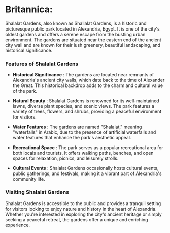 
# Britannica:
Shalalat Gardens, also known as Shallalat Gardens, is a historic and
picturesque public park located in Alexandria, Egypt. It is one of the city's
oldest gardens and offers a serene escape from the bustling urban environment.
The gardens are situated near the eastern end of the ancient city wall and are
known for their lush greenery, beautiful landscaping, and historical
significance.

### Features of Shalalat Gardens

  * **Historical Significance** : The gardens are located near remnants of Alexandria's ancient city walls, which date back to the time of Alexander the Great. This historical backdrop adds to the charm and cultural value of the park.

  * **Natural Beauty** : Shalalat Gardens is renowned for its well-maintained lawns, diverse plant species, and scenic views. The park features a variety of trees, flowers, and shrubs, providing a peaceful environment for visitors.

  * **Water Features** : The gardens are named "Shalalat," meaning "waterfalls" in Arabic, due to the presence of artificial waterfalls and water features that enhance the park's aesthetic appeal.

  * **Recreational Space** : The park serves as a popular recreational area for both locals and tourists. It offers walking paths, benches, and open spaces for relaxation, picnics, and leisurely strolls.

  * **Cultural Events** : Shalalat Gardens occasionally hosts cultural events, public gatherings, and festivals, making it a vibrant part of Alexandria's community life.

### Visiting Shalalat Gardens

Shalalat Gardens is accessible to the public and provides a tranquil setting
for visitors looking to enjoy nature and history in the heart of Alexandria.
Whether you're interested in exploring the city's ancient heritage or simply
seeking a peaceful retreat, the gardens offer a unique and enriching
experience.


